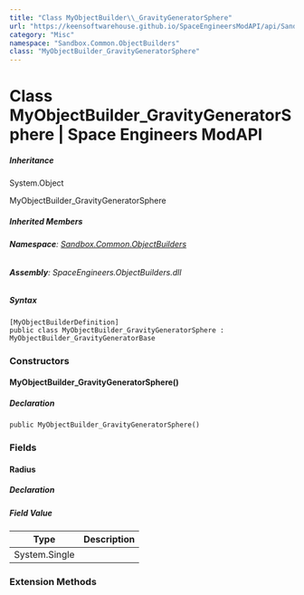```yaml
---
title: "Class MyObjectBuilder\\_GravityGeneratorSphere"
url: "https://keensoftwarehouse.github.io/SpaceEngineersModAPI/api/Sandbox.Common.ObjectBuilders.MyObjectBuilder_GravityGeneratorSphere.html"
category: "Misc"
namespace: "Sandbox.Common.ObjectBuilders"
class: "MyObjectBuilder_GravityGeneratorSphere"
---
```


# Class MyObjectBuilder\_GravityGeneratorSphere | Space Engineers ModAPI

##### Inheritance

System.Object

MyObjectBuilder\_GravityGeneratorSphere

##### Inherited Members

###### **Namespace**: [Sandbox.Common.ObjectBuilders](https://keensoftwarehouse.github.io/SpaceEngineersModAPI/api/Sandbox.Common.ObjectBuilders.html)

###### **Assembly**: SpaceEngineers.ObjectBuilders.dll

##### Syntax

```
[MyObjectBuilderDefinition]
public class MyObjectBuilder_GravityGeneratorSphere : MyObjectBuilder_GravityGeneratorBase
```

### Constructors

#### MyObjectBuilder\_GravityGeneratorSphere()

##### Declaration

```
public MyObjectBuilder_GravityGeneratorSphere()
```

### Fields

#### Radius

##### Declaration

##### Field Value

| Type | Description |
| --- | --- |
| System.Single |     |

### Extension Methods